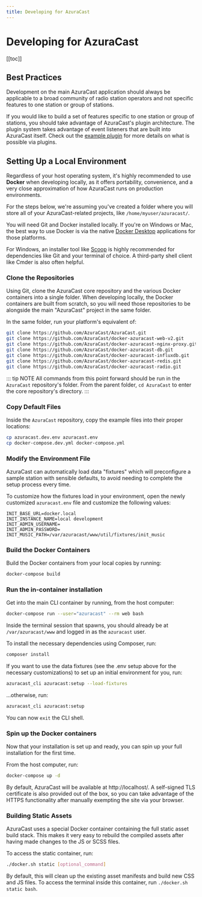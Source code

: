 ```yaml
---
title: Developing for AzuraCast
---
```


# Developing for AzuraCast

[[toc]]

## Best Practices

Development on the main AzuraCast application should always be applicable to a broad community of radio station operators and not specific features to one station or group of stations.

If you would like to build a set of features specific to one station or group of stations, you should take advantage of AzuraCast's plugin architecture. The plugin system takes advantage of event listeners that are built into AzuraCast itself. Check out the [example plugin](https://github.com/AzuraCast/example-plugin) for more details on what is possible via plugins.

## Setting Up a Local Environment

Regardless of your host operating system, it's highly recommended to use **Docker** when developing locally, as it offers portability, convenience, and a very close approximation of how AzuraCast runs on production environments.

For the steps below, we're assuming you've created a folder where you will store all of your AzuraCast-related projects, like `/home/myuser/azuracast/`.

You will need Git and Docker installed locally. If you're on Windows or Mac, the best way to use Docker is via the native [Docker Desktop](https://www.docker.com/products/docker-desktop) applications for those platforms.

For Windows, an installer tool like [Scoop](https://scoop.sh/) is highly recommended for dependencies like Git and your terminal of choice. A third-party shell client like Cmder is also often helpful.

### Clone the Repositories

Using Git, clone the AzuraCast core repository and the various Docker containers into a single folder. When developing locally, the Docker containers are built from scratch, so you will need those repositories to be alongside the main "AzuraCast" project in the same folder.

In the same folder, run your platform's equivalent of:

```bash
git clone https://github.com/AzuraCast/AzuraCast.git
git clone https://github.com/AzuraCast/docker-azuracast-web-v2.git
git clone https://github.com/AzuraCast/docker-azuracast-nginx-proxy.git
git clone https://github.com/AzuraCast/docker-azuracast-db.git
git clone https://github.com/AzuraCast/docker-azuracast-influxdb.git
git clone https://github.com/AzuraCast/docker-azuracast-redis.git
git clone https://github.com/AzuraCast/docker-azuracast-radio.git
```

::: tip NOTE
All commands from this point forward should be run in the `AzuraCast` repository's folder. From the parent folder, `cd AzuraCast` to enter the core repository's directory.
:::

### Copy Default Files

Inside the `AzuraCast` repository, copy the example files into their proper locations:

```bash
cp azuracast.dev.env azuracast.env
cp docker-compose.dev.yml docker-compose.yml
```

### Modify the Environment File

AzuraCast can automatically load data "fixtures" which will preconfigure a sample station with sensible defaults, to avoid needing to complete the setup process every time.

To customize how the fixtures load in your environment, open the newly customized `azuracast.env` file and customize the following values:

```
INIT_BASE_URL=docker.local
INIT_INSTANCE_NAME=local development
INIT_ADMIN_USERNAME=
INIT_ADMIN_PASSWORD=
INIT_MUSIC_PATH=/var/azuracast/www/util/fixtures/init_music
```

### Build the Docker Containers

Build the Docker containers from your local copies by running:

```bash
docker-compose build
```

### Run the in-container installation

Get into the main CLI container by running, from the host computer:

```bash
docker-compose run --user="azuracast" --rm web bash
```

Inside the terminal session that spawns, you should already be at `/var/azuracast/www` and logged in as the `azuracast` user.

To install the necessary dependencies using Composer, run:

```bash
composer install
```

If you want to use the data fixtures (see the .env setup above for the necessary customizations) to set up an initial environment for you, run:

```bash
azuracast_cli azuracast:setup --load-fixtures
```

...otherwise, run:

```bash
azuracast_cli azuracast:setup
```

You can now `exit` the CLI shell.

### Spin up the Docker containers

Now that your installation is set up and ready, you can spin up your full installation for the first time.

From the host computer, run:

```bash
docker-compose up -d
```

By default, AzuraCast will be available at http://localhost/. A self-signed TLS certificate is also provided out of the box, so you can take advantage of the HTTPS functionality after manually exempting the site via your browser.

### Building Static Assets

AzuraCast uses a special Docker container containing the full static asset build stack. This makes it very easy to rebuild the compiled assets after having made changes to the JS or SCSS files.

To access the static container, run:

```bash
./docker.sh static [optional_command]
```

By default, this will clean up the existing asset manifests and build new CSS and JS files. To access the terminal inside this container, run `./docker.sh static bash`.